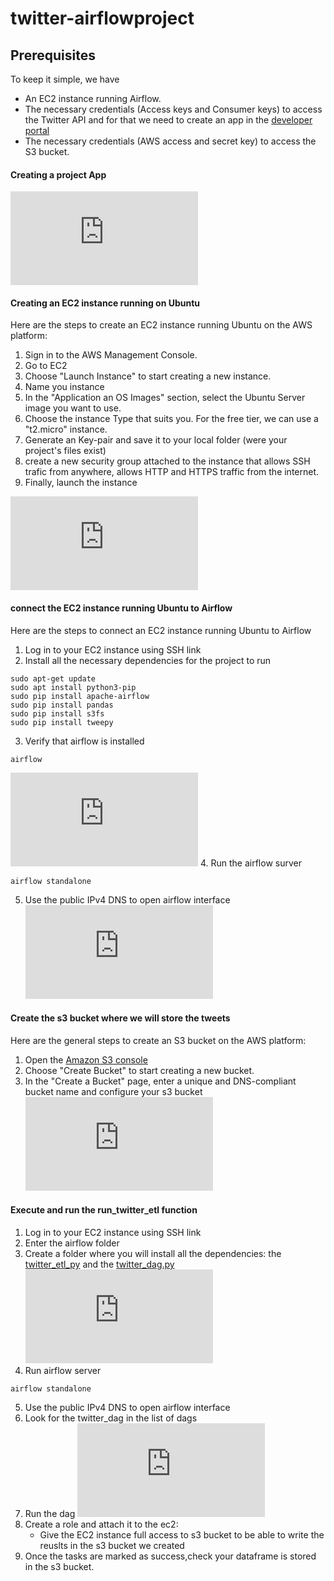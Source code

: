 # twitter-airflowproject

## Prerequisites
To keep it simple, we have
* An EC2 instance running Airflow.
* The necessary credentials (Access keys and Consumer keys) to access the Twitter API and for that we need to create an app in the [developer portal](https://developer.twitter.com/en/portal/dashboard)
* The necessary credentials (AWS access and secret key) to access the S3 bucket.

#### Creating a project App

![](https://github.com/nadinelabidi/Ehealth-Kafka-Project/blob/main/Kafka_file/gateway.py)

#### Creating an EC2 instance running on Ubuntu
Here are the steps to create an EC2 instance running Ubuntu on the AWS platform:
1. Sign in to the AWS Management Console.
2. Go to EC2
3. Choose "Launch Instance" to start creating a new instance.
4. Name you instance
6. In the "Application an OS Images" section, select the Ubuntu Server image you want to use.
7. Choose the instance Type that suits you. For the free tier, we can use a "t2.micro" instance.
8. Generate an Key-pair and save it to your local folder (were your project's files exist)
9. create a new security group attached to the instance that allows SSH trafic from anywhere, allows HTTP and HTTPS traffic from the internet.
10. Finally, launch the instance

![](https://github.com/nadinelabidi/Ehealth-Kafka-Project/blob/main/Kafka_file/gateway.py)

####  connect the EC2 instance running Ubuntu to Airflow
Here are the steps to  connect an EC2 instance running Ubuntu to Airflow
1. Log in to your EC2 instance using SSH link
2. Install all the necessary dependencies for the project to run
```
sudo apt-get update
sudo apt install python3-pip
sudo pip install apache-airflow
sudo pip install pandas 
sudo pip install s3fs
sudo pip install tweepy
``` 
3. Verify that airflow is installed 
```
airflow
``` 
![](https://github.com/nadinelabidi/Ehealth-Kafka-Project/blob/main/Kafka_file/gateway.py)
4. Run the airflow surver
```
airflow standalone
```
5. Use the public IPv4 DNS to open airflow interface
![](https://github.com/nadinelabidi/Ehealth-Kafka-Project/blob/main/Kafka_file/gateway.py)


####  Create the s3 bucket where we will store the tweets
Here are the general steps to create an S3 bucket on the AWS platform:
1. Open the [Amazon S3 console](https://console.aws.amazon.com/s3/)
2. Choose "Create Bucket" to start creating a new bucket.
3. In the "Create a Bucket" page, enter a unique and DNS-compliant bucket name and configure your s3 bucket
![](https://github.com/nadinelabidi/Ehealth-Kafka-Project/blob/main/Kafka_file/gateway.py)

####  Execute and run the run_twitter_etl function 

1. Log in to your EC2 instance using SSH link
2. Enter the airflow folder
3. Create a folder where you will install all the dependencies: the [twitter_etl_py]() and the [twitter_dag.py]()
![](https://github.com/nadinelabidi/Ehealth-Kafka-Project/blob/main/Kafka_file/gateway.py)
4. Run airflow server 
```
airflow standalone
```
5. Use the public IPv4 DNS to open airflow interface
6. Look for the twitter_dag in the list of dags
7. Run the dag
![](https://github.com/nadinelabidi/Ehealth-Kafka-Project/blob/main/Kafka_file/gateway.py)
8. Create a role and attach it to the ec2:
   - Give the EC2 instance full access to s3 bucket to be able to write the reuslts in the s3 bucket we created
9. Once the tasks are marked as success,check your dataframe is stored in the s3 bucket.


